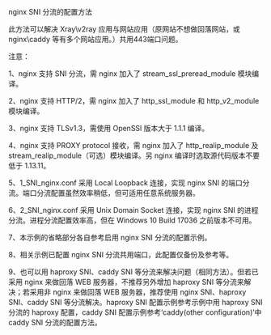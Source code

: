 nginx SNI 分流的配置方法

此方法可以解决 Xray\v2ray 应用与网站应用（原网站不想做回落网站，或 nginx\caddy 等有多个网站应用。）共用443端口问题。

注意：

1、nginx 支持 SNI 分流，需 nginx 加入了 stream_ssl_preread_module 模块编译。

2、nginx 支持 HTTP/2，需 nginx 加入了 http_ssl_module 和 http_v2_module 模块编译。

3、nginx 支持 TLSv1.3，需使用 OpenSSl 版本大于 1.1.1 编译。

4、nginx 支持 PROXY protocol 接收，需 nginx 加入了 http_realip_module 及 stream_realip_module（可选）模块编译。另 nginx 编译时选取源代码版本不要低于 1.13.11。

5、1_SNI_nginx.conf 采用 Local Loopback 连接，实现 nginx SNI 的端口分流。端口分流配置虽然效率稍低，但可适用任意系统服务器。

6、2_SNI_nginx.conf 采用 Unix Domain Socket 连接，实现 nginx SNI 的进程分流。进程分流配置效率高，但在 Windows 10 Build 17036 之前版本不可用。

7、本示例的省略部分各自参考启用 nginx SNI 分流的配置示例。

8、相关示例已配置 nginx SNI 分流共用端口，此配置仅备份及参考等。

9、也可以用 haproxy SNI、caddy SNI 等分流来解决问题（相同方法）。但若已采用 nginx 来做回落 WEB 服务器，不推荐另外增加 haproxy SNI 等分流来解决；若采用非 nginx 来做回落 WEB 服务器，推荐使用 nginx SNI、haproxy SNI、caddy SNI 等分流解决。haproxy SNI 配置示例参考示例中用 haproxy SNI 分流的 haproxy 配置，caddy SNI 配置示例参考‘caddy(other configuration)’中 caddy SNI 分流的配置方法。
